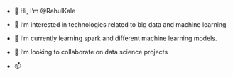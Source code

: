 - 👋 Hi, I’m @RahulKale
- 👀 I’m interested in technologies related to big data and machine learning

- 🌱 I’m currently learning spark and different machine learning models.
- 💞️ I’m looking to collaborate on data science projects
- 📫 

<!---
RahulKale31/RahulKale31 is a ✨ special ✨ repository because its `README.md` (this file) appears on your GitHub profile.
You can click the Preview link to take a look at your changes.
--->
